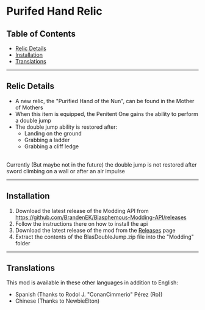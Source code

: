 # Purifed Hand Relic

## Table of Contents

- [Relic Details](https://github.com/BrandenEK/Blasphemous-Double-Jump#relic-details)
- [Installation](https://github.com/BrandenEK/Blasphemous-Double-Jump#installation)
- [Translations](https://github.com/BrandenEK/Blasphemous-Double-Jump#translations)

---

## Relic Details

- A new relic, the "Purified Hand of the Nun", can be found in the Mother of Mothers
- When this item is equipped, the Penitent One gains the ability to perform a double jump
- The double jump ability is restored after:
  - Landing on the ground
  - Grabbing a ladder
  - Grabbing a cliff ledge
  
<br>
Currently (But maybe not in the future) the double jump is not restored after sword climbing on a wall or after an air impulse

---

## Installation

1. Download the latest release of the Modding API from https://github.com/BrandenEK/Blasphemous-Modding-API/releases
2. Follow the instructions there on how to install the api
3. Download the latest release of the mod from the [Releases](https://github.com/BrandenEK/Blasphemous-Double-Jump/releases) page
4. Extract the contents of the BlasDoubleJump.zip file into the "Modding" folder

---

## Translations

This mod is available in these other languages in addition to English:
- Spanish (Thanks to Rodol J. "ConanCimmerio" Pérez (Ro))
- Chinese (Thanks to NewbieElton)
